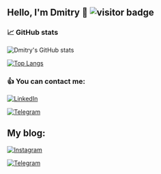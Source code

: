 ## Hello, I'm Dmitry 👋 ![visitor badge](https://visitor-badge.glitch.me/badge?page_id=dmitry-lyovochkin.visitor-badge)


### 📈 GitHub stats
![Dmitry's GitHub stats](https://github-readme-stats.vercel.app/api?username=dmitry-lyovochkin&show_icons=true&theme=radical&include_all_commits=true)

[![Top Langs](https://github-readme-stats.vercel.app/api/top-langs/?username=dmitry-lyovochkin&layout=compact&show_icons=true&theme=radical)](https://github.com/anuraghazra/github-readme-stats)




### 👍 You can contact me:

[![LinkedIn](https://img.shields.io/badge/LinkedIn-Profile-informational?style=flat&logo=linkedin&logoColor=white&color=1CA2F1)](https://www.linkedin.com/in/dmitrylyovochkin/)

[![Telegram](https://img.shields.io/badge/Telegram-Profile-informational?style=flat&logo=telegram&logoColor=white&color=1CA2F1)](https://t.me/Hey_008)

## My blog:

[![Instagram](https://img.shields.io/badge/Instagram-Blog-informational?style=flat&logo=instagram&logoColor=white&color=1CA2F1)](https://www.instagram.com/mobile.dev.8/)

[![Telegram](https://img.shields.io/badge/Telegram-Blog-informational?style=flat&logo=telegram&logoColor=white&color=1CA2F1)](https://t.me/DiaryFlutterDev)
